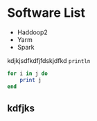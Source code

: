 Software List
=============

* Haddoop2
* Yarm
* Spark

kdjkjsdfkdfjfdskjdfkd `println`

```ruby
for i in j do
	print j
end
```


kdfjks
------




